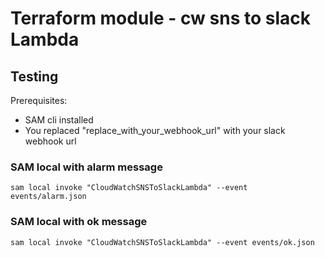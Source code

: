 # Terraform module - cw sns to slack Lambda


## Testing

Prerequisites:
- SAM cli installed
- You replaced "replace_with_your_webhook_url" with your slack webhook url


### SAM local with alarm message
```
sam local invoke "CloudWatchSNSToSlackLambda" --event events/alarm.json
```

### SAM local with ok message
```
sam local invoke "CloudWatchSNSToSlackLambda" --event events/ok.json
```
